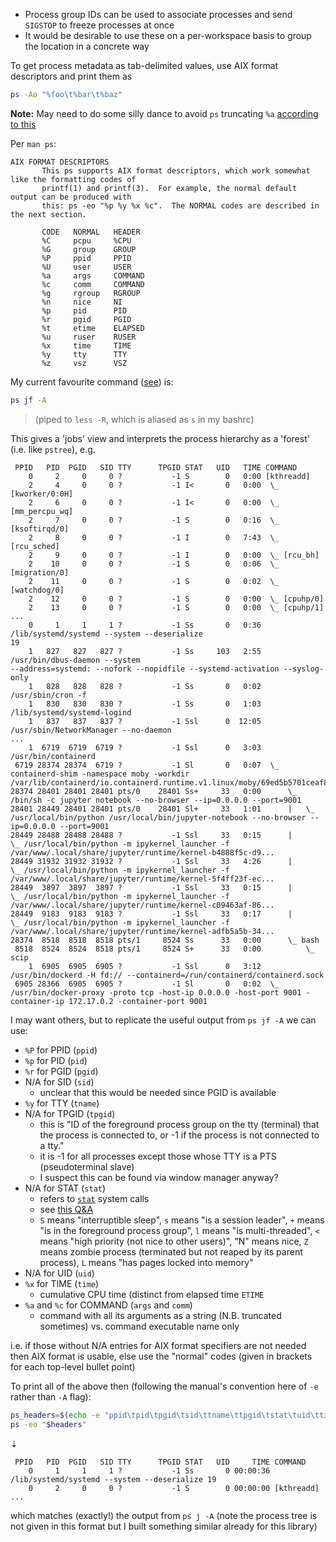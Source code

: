 - Process group IDs can be used to associate processes and send `SIGSTOP` to freeze processes at once
- It would be desirable to use these on a per-workspace basis to group the location in a concrete way

To get process metadata as tab-delimited values, use AIX format descriptors and print them as

```sh
ps -Ao "%foo\t%bar\t%baz"
```

**Note:** May need to do some silly dance to avoid `ps` truncating `%a`
[according to this](https://stackoverflow.com/questions/10755036/why-is-the-ps-format-option-a-truncated)

Per `man ps`:

```STDOUT
AIX FORMAT DESCRIPTORS
       This ps supports AIX format descriptors, which work somewhat like the formatting codes of
       printf(1) and printf(3).  For example, the normal default output can be produced with
       this: ps -eo "%p %y %x %c".  The NORMAL codes are described in the next section.

       CODE   NORMAL   HEADER
       %C     pcpu     %CPU
       %G     group    GROUP
       %P     ppid     PPID
       %U     user     USER
       %a     args     COMMAND
       %c     comm     COMMAND
       %g     rgroup   RGROUP
       %n     nice     NI
       %p     pid      PID
       %r     pgid     PGID
       %t     etime    ELAPSED
       %u     ruser    RUSER
       %x     time     TIME
       %y     tty      TTY
       %z     vsz      VSZ
```

My current favourite command ([see](https://twitter.com/permutans/status/1306918247648899095)) is:

```sh
ps jf -A
```

> (piped to `less -R`, which is aliased as `s` in my bashrc)

This gives a 'jobs' view and interprets the process hierarchy as a 'forest' (i.e. like `pstree`),
e.g.

```STDOUT
 PPID   PID  PGID   SID TTY      TPGID STAT   UID   TIME COMMAND
    0     2     0     0 ?           -1 S        0   0:00 [kthreadd]
    2     4     0     0 ?           -1 I<       0   0:00  \_ [kworker/0:0H]
    2     6     0     0 ?           -1 I<       0   0:00  \_ [mm_percpu_wq]
    2     7     0     0 ?           -1 S        0   0:16  \_ [ksoftirqd/0]
    2     8     0     0 ?           -1 I        0   7:43  \_ [rcu_sched]
    2     9     0     0 ?           -1 I        0   0:00  \_ [rcu_bh]
    2    10     0     0 ?           -1 S        0   0:06  \_ [migration/0]
    2    11     0     0 ?           -1 S        0   0:02  \_ [watchdog/0]
    2    12     0     0 ?           -1 S        0   0:00  \_ [cpuhp/0]
    2    13     0     0 ?           -1 S        0   0:00  \_ [cpuhp/1]
...
    0     1     1     1 ?           -1 Ss       0   0:36 /lib/systemd/systemd --system --deserialize
19
    1   827   827   827 ?           -1 Ss     103   2:55 /usr/bin/dbus-daemon --system
--address=systemd: --nofork --nopidfile --systemd-activation --syslog-only
    1   828   828   828 ?           -1 Ss       0   0:02 /usr/sbin/cron -f
    1   830   830   830 ?           -1 Ss       0   1:03 /lib/systemd/systemd-logind
    1   837   837   837 ?           -1 Ssl      0  12:05 /usr/sbin/NetworkManager --no-daemon
...
    1  6719  6719  6719 ?           -1 Ssl      0   3:03 /usr/bin/containerd
 6719 28374 28374  6719 ?           -1 Sl       0   0:07  \_ containerd-shim -namespace moby -workdir /var/lib/containerd/io.containerd.runtime.v1.linux/moby/69ed5b5701ceaf8b95...
28374 28401 28401 28401 pts/0    28401 Ss+     33   0:00      \_ /bin/sh -c jupyter notebook --no-browser --ip=0.0.0.0 --port=9001
28401 28449 28401 28401 pts/0    28401 Sl+     33   1:01      |   \_ /usr/local/bin/python /usr/local/bin/jupyter-notebook --no-browser --ip=0.0.0.0 --port=9001
28449 28488 28488 28488 ?           -1 Ssl     33   0:15      |       \_ /usr/local/bin/python -m ipykernel_launcher -f /var/www/.local/share/jupyter/runtime/kernel-b4888f5c-d9...
28449 31932 31932 31932 ?           -1 Ssl     33   4:26      |       \_ /usr/local/bin/python -m ipykernel_launcher -f /var/www/.local/share/jupyter/runtime/kernel-5f4ff23f-ec...
28449  3897  3897  3897 ?           -1 Ssl     33   0:15      |       \_ /usr/local/bin/python -m ipykernel_launcher -f /var/www/.local/share/jupyter/runtime/kernel-c09463af-86...
28449  9183  9183  9183 ?           -1 Ssl     33   0:17      |       \_ /usr/local/bin/python -m ipykernel_launcher -f /var/www/.local/share/jupyter/runtime/kernel-adfb5a5b-34...
28374  8518  8518  8518 pts/1     8524 Ss      33   0:00      \_ bash
 8518  8524  8524  8518 pts/1     8524 S+      33   0:00          \_ scip
    1  6905  6905  6905 ?           -1 Ssl      0   3:12 /usr/bin/dockerd -H fd:// --containerd=/run/containerd/containerd.sock
 6905 28366  6905  6905 ?           -1 Sl       0   0:02  \_ /usr/bin/docker-proxy -proto tcp -host-ip 0.0.0.0 -host-port 9001 -container-ip 172.17.0.2 -container-port 9001

```

I may want others, but to replicate the useful output from `ps jf -A` we can use:

- `%P` for PPID (`ppid`)
- `%p` for PID (`pid`)
- `%r` for PGID (`pgid`)
- N/A for SID (`sid`)
  - unclear that this would be needed since PGID is available
- `%y` for TTY (`tname`)
- N/A for TPGID (`tpgid`)
  - this is "ID of the foreground process group on the tty (terminal) that the process is connected to,
    or -1 if the process is not connected to a tty."
  - it is -1 for all processes except those whose TTY is a PTS (pseudoterminal slave)
  - I suspect this can be found via window manager anyway?
- N/A for STAT (`stat`)
  - refers to [`stat`](https://en.wikipedia.org/wiki/Stat_(system_call)) system calls
  - see [this Q&A](https://askubuntu.com/questions/360252/what-do-the-stat-column-values-in-ps-mean)
  - `S` means "interruptible sleep", `s` means "is a session leader", `+` means "is in the foreground process group",
    `l` means "is multi-threaded", `<` means "high priority (not nice to other users)", "N" means nice, `Z` means zombie
    process (terminated but not reaped by its parent process), `L` means "has pages locked into memory"
- N/A for UID (`uid`)
- `%x` for TIME (`time`)
  - cumulative CPU time (distinct from elapsed time `ETIME`
- `%a` and `%c` for COMMAND (`args` and `comm`)
  - command with all its arguments as a string (N.B. truncated sometimes) vs. command executable name only

i.e. if those without N/A entries for AIX format specifiers are not needed then AIX format is
usable, else use the "normal" codes (given in brackets for each top-level bullet point)

To print all of the above then (following the manual's convention here of `-e` rather than `-A` flag):

```sh
ps_headers=$(echo -e "ppid\tpid\tpgid\tsid\ttname\ttpgid\tstat\tuid\ttime\targs\t")
ps -eo "$headers"
```
⇣
```STDOUT
 PPID   PID  PGID   SID TTY      TPGID STAT   UID     TIME COMMAND
    0     1     1     1 ?           -1 Ss       0 00:00:36 /lib/systemd/systemd --system --deserialize 19
    0     2     0     0 ?           -1 S        0 00:00:00 [kthreadd]
...
```

which matches (exactly!) the output from `ps j -A` (note the process tree is not given in this
format but I built something similar already for this library)
